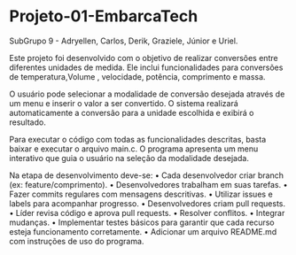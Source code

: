 # Projeto-01-EmbarcaTech

SubGrupo 9 - Adryellen, Carlos, Derik, Graziele, Júnior e Uriel.

Este projeto foi desenvolvido com o objetivo de realizar conversões entre diferentes unidades de medida. Ele inclui funcionalidades para conversões de temperatura,Volume , velocidade, potência, comprimento e massa.

O usuário pode selecionar a modalidade de conversão desejada através de um menu e inserir o valor a ser convertido. O sistema realizará automaticamente a conversão para a unidade escolhida e exibirá o resultado.

Para executar o código com todas as funcionalidades descritas, basta baixar e executar o arquivo main.c. O programa apresenta um menu interativo que guia o usuário na seleção da modalidade desejada.

Na etapa de desenvolvimento deve-se:
• Cada desenvolvedor criar branch (ex: feature/comprimento).
• Desenvolvedores trabalham em suas tarefas.
• Fazer commits regulares com mensagens descritivas.
• Utilizar issues e labels para acompanhar progresso.
• Desenvolvedores criam pull requests.
• Líder revisa código e aprova pull requests.
• Resolver conflitos.
• Integrar mudanças.
• Implementar testes básicos para garantir que cada recurso esteja funcionamento corretamente.
• Adicionar um arquivo README.md com instruções de uso do programa.
